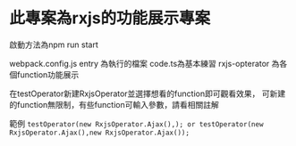 # 此專案為rxjs的功能展示專案
啟動方法為npm run start 

webpack.config.js entry 為執行的檔案
code.ts為基本練習
rxjs-opterator 為各個function功能展示

在testOperator新建RxjsOperator並選擇想看的function即可觀看效果，
可新建的function無限制，有些function可輸入參數，請看相關註解

範例
`
testOperator(new RxjsOperator.Ajax(),); or testOperator(new RxjsOperator.Ajax(),new RxjsOperator.Ajax());
`
